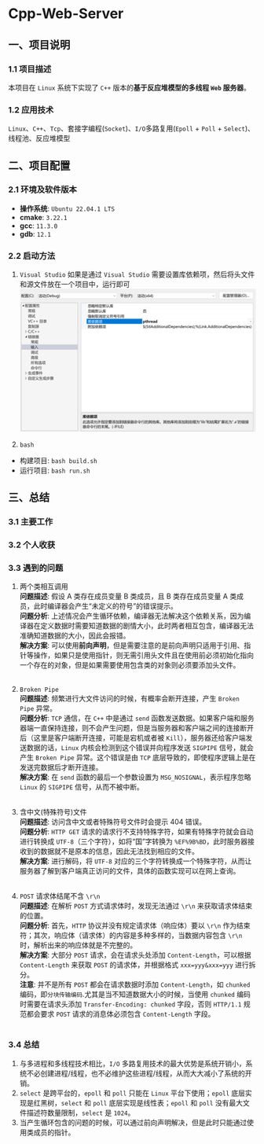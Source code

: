 # Cpp-Web-Server

## 一、项目说明

### 1.1 项目描述
本项目在 `Linux` 系统下实现了 `C++` 版本的**基于反应堆模型的多线程 `Web` 服务器**。

### 1.2 应用技术
`Linux`、`C++`、`Tcp`、套接字编程(`Socket`)、`I/O`多路复用(`Epoll` + `Poll` + `Select`)、线程池、反应堆模型

## 二、项目配置
### 2.1 环境及软件版本
- **操作系统**: `Ubuntu 22.04.1 LTS`
- **cmake**: `3.22.1`
- **gcc**: `11.3.0`
- **gdb**: `12.1`

### 2.2 启动方法
1. `Visual Studio`
如果是通过 `Visual Studio` 需要设置库依赖项，然后将头文件和源文件放在一个项目中，运行即可
![库依赖项](images/image1.png)

2. `bash`
- 构建项目: ```bash build.sh```
- 运行项目: ```bash run.sh```

## 三、总结

### 3.1 主要工作

### 3.2 个人收获

### 3.3 遇到的问题
1. 两个类相互调用<br>
**问题描述**: 假设 A 类存在成员变量 B 类成员，且 B 类存在成员变量 A 类成员，此时编译器会产生“未定义的符号”的错误提示。<br>
**问题分析**: 上述情况会产生循环依赖，编译器无法解决这个依赖关系，因为编译器在定义数据时需要知道数据的剧情大小，此时两者相互包含，编译器无法准确知道数据的大小，因此会报错。<br>
**解决方案**: 可以使用**前向声明**，但是需要注意的是前向声明只适用于引用、指针等操作，如果只是使用指针，则无需引用头文件且在使用前必须初始化指向一个存在的对象，但是如果需要使用包含类的对象则必须要添加头文件。<br><br>

2. `Broken Pipe`<br>
**问题描述**: 频繁进行大文件访问的时候，有概率会断开连接，产生 `Broken Pipe` 异常。<br>
**问题分析**: `TCP` 通信，在 `C++` 中是通过 `send` 函数发送数据。如果客户端和服务器端一直保持连接，则不会产生问题，但是当服务器和客户端之间的连接断开后（这里是客户端断开连接，可能是宕机或者被 `Kill`），服务器还给客户端发送数据的话，`Linux` 内核会检测到这个错误并向程序发送 `SIGPIPE` 信号，就会产生 `Broken Pipe` 异常。这个错误是由 `TCP` 底层导致的，即使程序逻辑上是在发送完数据后才断开连接。<br>
**解决方案**: 在 `send` 函数的最后一个参数设置为 `MSG_NOSIGNAL`，表示程序忽略 `Linux` 的 `SIGPIPE` 信号，从而不被中断。<br><br>

3. 含中文(特殊符号)文件<br>
**问题描述**: 访问含中文或者特殊符号文件时会提示 404 错误。<br>
**问题分析**: `HTTP GET` 请求的请求行不支持特殊字符，如果有特殊字符就会自动进行转换成 `UTF-8`（三个字符），如将“国”字转换为 `%EF%9B%BD`，此时服务器接收到的数据就不是原本的信息，因此无法找到相应的文件。<br>
**解决方案**: 进行解码，将 `UTF-8` 对应的三个字符转换成一个特殊字符，从而让服务器了解到客户端真正访问的文件，具体的函数实现可以在网上查询。<br><br>

4. `POST` 请求体结尾不含 `\r\n`<br>
**问题描述**: 在解析 `POST` 方式请求体时，发现无法通过 `\r\n` 来获取请求体结束的位置。<br>
**问题分析**: 首先，`HTTP` 协议并没有规定请求体（响应体）要以 `\r\n` 作为结束符；其次，响应体（请求体）的内容是多种多样的，当数据内容包含 `\r\n` 时，解析出来的响应体就是不完整的。<br>
**解决方案**: 大部分 `POST` 请求，会在请求头处添加 `Content-Length`，可以根据 `Content-Length` 来获取 `POST` 的请求体，并根据格式 `xxx=yyy&xxx=yyy` 进行拆分。<br>
**注意**: 并不是所有 `POST` 都会在请求数据时添加 `Content-Length`，如 `chunked` 编码，即`分块传输编码`.尤其是当不知道数据大小的时候，当使用 `chunked` 编码时需要在请求头添加 `Transfer-Encoding: chunked` 字段，否则 `HTTP/1.1` 规范都会要求 `POST` 请求的消息体必须包含 `Content-Length` 字段。<br><br>


### 3.4 总结
1. 与多进程和多线程技术相比，`I/O` 多路复用技术的最大优势是系统开销小，系统不必创建进程/线程，也不必维护这些进程/线程，从而大大减小了系统的开销。
2. `select` 是跨平台的，`epoll` 和 `poll` 只能在 `Linux` 平台下使用；`epoll` 底层实现是红黑树，`select` 和 `poll` 底层实现是线性表；`epoll` 和 `poll` 没有最大文件描述符数量限制，`select` 是 `1024`。
3. 当产生循环包含的问题的时候，可以通过前向声明解决，但是此时只能通过使用类成员的指针。